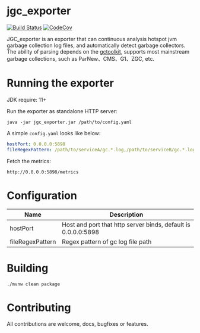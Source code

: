 # jgc_exporter
[![Build Status][maven-build-image]][maven-build-url]
[![CodeCov][codecov-image]][codecov-url]

JGC_exporter is an exporter that can continuous analysis hotspot jvm garbage collection log files, and automatically detect garbage collectors. The ability of parsing depends on the [gctoolkit](https://github.com/microsoft/gctoolkit), supports most mainstream garbage collections, such as ParNew、CMS、G1、ZGC, etc.
# Running the exporter
JDK require: 11+

Run the exporter as standalone HTTP server:
```shell
java -jar jgc_exporter.jar /path/to/config.yaml
```

A simple `config.yaml` looks like below:
```yaml
hostPort: 0.0.0.0:5898
fileRegexPattern: /path/to/serviceA/gc.*.log,/path/to/serviceB/gc.*.log
```

Fetch the metrics:
```agsl
http://0.0.0.0:5898/metrics
```

# Configuration
| Name    | Description                                                   |
|---------|---------------------------------------------------------------|
| hostPort | Host and port that http server binds, default is 0.0.0.0:5898 |
| fileRegexPattern  | Regex pattern of gc log file path                             |

# Building
```
./mvnw clean package
```

# Contributing
All contributions are welcome, docs, bugfixes or features.

[maven-build-image]: https://github.com/loyispa/jgc_exporter/workflows/Java%20CI%20with%20Maven/badge.svg
[maven-build-url]: https://github.com/loyispa/jgc_exporter/actions/workflows/maven.yaml
[codecov-image]: https://codecov.io/gh/loyispa/jgc_exporter/branch/main/graph/badge.svg
[codecov-url]: https://app.codecov.io/gh/loyispa/jgc_exporter